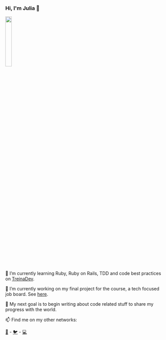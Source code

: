 ### Hi, I'm Julia 👋

<p align="left">
  <img width="20%" src="https://media.giphy.com/media/fedryX7dMGMe6lgqDm/giphy.gif" />
</p>

🌱 I’m currently learning Ruby, Ruby on Rails, TDD and code best practices on [TreinaDev](https://www.treinadev.com.br/home).

🚀 I’m currently working on my final project for the course, a tech focused job board. See [here](https://github.com/JuliaJubileu/job-board-td5).

🎯	My next goal is to begin writing about code related stuff to share my progress with the world. 

📫 Find me on my other networks: 

[💼](https://www.linkedin.com/in/juliajubileu/) - [🐦](https://twitter.com/JubileuJulia) - [💻](https://dev.to/jubileujulia)

